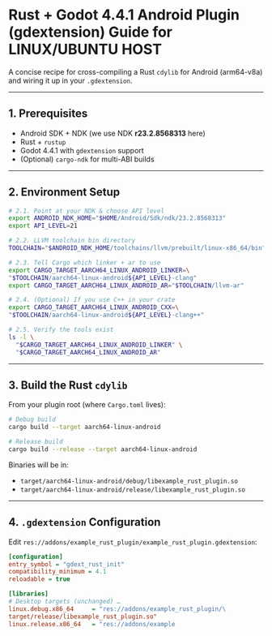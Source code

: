# Rust + Godot 4.4.1 Android Plugin (gdextension) Guide for LINUX/UBUNTU HOST

A concise recipe for cross-compiling a Rust `cdylib` for Android (arm64-v8a) and wiring it up in your `.gdextension`.

---

## 1. Prerequisites

- Android SDK + NDK (we use NDK **r23.2.8568313** here)  
- Rust + `rustup`  
- Godot 4.4.1 with `gdextension` support  
- (Optional) `cargo-ndk` for multi-ABI builds

---

## 2. Environment Setup

```bash
# 2.1. Point at your NDK & choose API level
export ANDROID_NDK_HOME="$HOME/Android/Sdk/ndk/23.2.8568313"
export API_LEVEL=21

# 2.2. LLVM toolchain bin directory
TOOLCHAIN="$ANDROID_NDK_HOME/toolchains/llvm/prebuilt/linux-x86_64/bin"

# 2.3. Tell Cargo which linker + ar to use
export CARGO_TARGET_AARCH64_LINUX_ANDROID_LINKER=\
"$TOOLCHAIN/aarch64-linux-android${API_LEVEL}-clang"
export CARGO_TARGET_AARCH64_LINUX_ANDROID_AR="$TOOLCHAIN/llvm-ar"

# 2.4. (Optional) If you use C++ in your crate
export CARGO_TARGET_AARCH64_LINUX_ANDROID_CXX=\
"$TOOLCHAIN/aarch64-linux-android${API_LEVEL}-clang++"

# 2.5. Verify the tools exist
ls -l \
  "$CARGO_TARGET_AARCH64_LINUX_ANDROID_LINKER" \
  "$CARGO_TARGET_AARCH64_LINUX_ANDROID_AR"
```

---

## 3. Build the Rust `cdylib`

From your plugin root (where `Cargo.toml` lives):

```bash
# Debug build
cargo build --target aarch64-linux-android

# Release build
cargo build --release --target aarch64-linux-android
```

Binaries will be in:

- `target/aarch64-linux-android/debug/libexample_rust_plugin.so`  
- `target/aarch64-linux-android/release/libexample_rust_plugin.so`

---

## 4. `.gdextension` Configuration

Edit `res://addons/example_rust_plugin/example_rust_plugin.gdextension`:

```ini
[configuration]
entry_symbol = "gdext_rust_init"
compatibility_minimum = 4.1
reloadable = true

[libraries]
# Desktop targets (unchanged) …
linux.debug.x86_64     = "res://addons/example_rust_plugin/\
target/release/libexample_rust_plugin.so"
linux.release.x86_64   = "res://addons/example